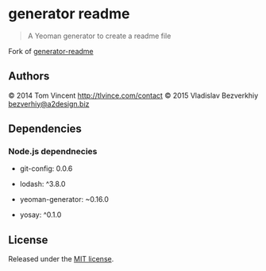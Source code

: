 # generator readme

> A Yeoman generator to create a readme file

Fork of [generator-readme](https://github.com/tlvince/generator-readme)

## Authors

© 2014 Tom Vincent <http://tlvince.com/contact>
© 2015 Vladislav Bezverkhiy <bezverhiy@a2design.biz>


## Dependencies



### Node.js dependnecies

 
* git-config: 0.0.6
 
* lodash: ^3.8.0
 
* yeoman-generator: ~0.16.0
 
* yosay: ^0.1.0





## License

Released under the [MIT license](http://.mit-license.org).
